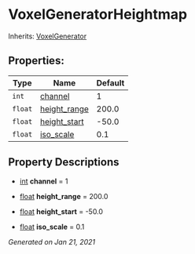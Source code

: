 # VoxelGeneratorHeightmap

Inherits: [VoxelGenerator](VoxelGenerator.md)




## Properties: 


Type     | Name                             | Default 
-------- | -------------------------------- | --------
`int`    | [channel](#i_channel)            | 1       
`float`  | [height_range](#i_height_range)  | 200.0   
`float`  | [height_start](#i_height_start)  | -50.0   
`float`  | [iso_scale](#i_iso_scale)        | 0.1     
<p></p>

## Property Descriptions

- [int](https://docs.godotengine.org/en/stable/classes/class_int.html)<span id="i_channel"></span> **channel** = 1


- [float](https://docs.godotengine.org/en/stable/classes/class_float.html)<span id="i_height_range"></span> **height_range** = 200.0


- [float](https://docs.godotengine.org/en/stable/classes/class_float.html)<span id="i_height_start"></span> **height_start** = -50.0


- [float](https://docs.godotengine.org/en/stable/classes/class_float.html)<span id="i_iso_scale"></span> **iso_scale** = 0.1


_Generated on Jan 21, 2021_
